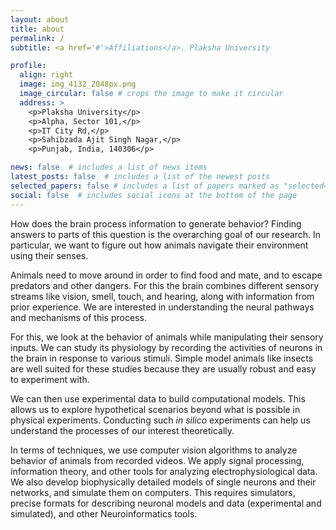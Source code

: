 ```yaml
---
layout: about
title: about
permalink: /
subtitle: <a href='#'>Affiliations</a>. Plaksha University

profile:
  align: right
  image: img_4132_2048px.png
  image_circular: false # crops the image to make it circular
  address: >
    <p>Plaksha University</p>
    <p>Alpha, Sector 101,</p>
    <p>IT City Rd,</p>
    <p>Sahibzada Ajit Singh Nagar,</p>
    <p>Punjab, India, 140306</p> 

news: false  # includes a list of news items
latest_posts: false  # includes a list of the newest posts
selected_papers: false # includes a list of papers marked as "selected={true}"
social: false  # includes social icons at the bottom of the page
---
```


How does the brain process information to generate behavior? Finding answers to parts of this question is the overarching goal of our research. In particular, we want to figure out how animals navigate their environment using their senses.

Animals need to move around in order to find food and mate, and to escape predators and other dangers. For this the brain combines different sensory streams like vision, smell, touch, and hearing, along with information from prior experience. We are interested in understanding the neural pathways and mechanisms of this process.

For this, we look at the behavior of animals while manipulating their sensory inputs. We can study its physiology by recording the activities of neurons in the brain in response to various stimuli. Simple model animals like insects are well suited for these studies because they are usually robust and easy to experiment with.

We can then use experimental data to build computational models. This allows us to explore hypothetical scenarios beyond what is possible in physical experiments. Conducting such *in silico* experiments can help us understand the processes of our interest theoretically.

In terms of techniques, we use computer vision algorithms to analyze behavior of animals from recorded videos. We apply signal processing, information theory, and other tools for analyzing electrophysiological data. We also develop biophysically detailed models of single neurons and their networks, and simulate them on computers. This requires simulators, precise formats for describing neuronal models and data (experimental and simulated), and other Neuroinformatics tools.
